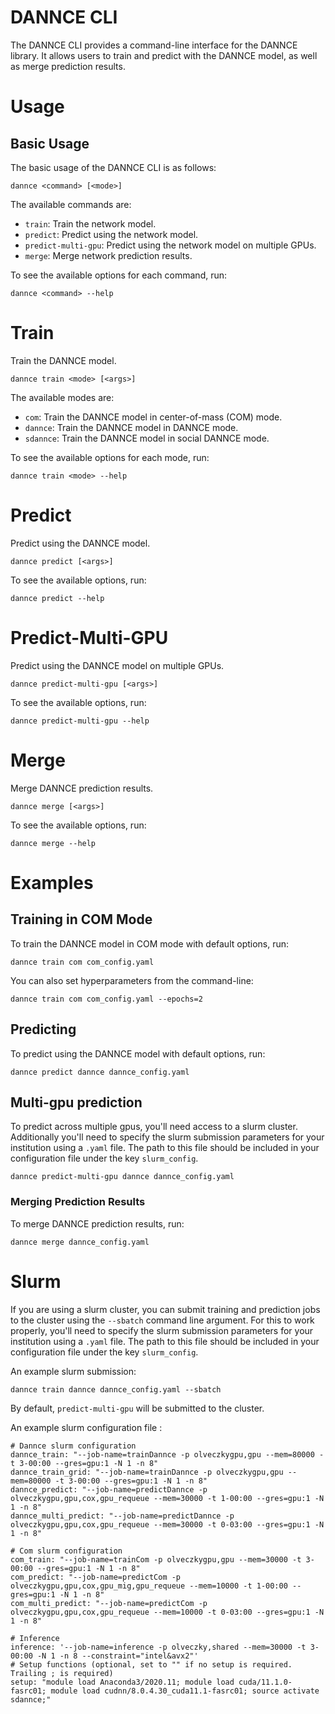 
# DANNCE CLI

The DANNCE CLI provides a command-line interface for the DANNCE library. It allows users to train and predict with the DANNCE model, as well as merge prediction results.

# Usage

## Basic Usage

The basic usage of the DANNCE CLI is as follows:

```
dannce <command> [<mode>]
```

The available commands are:

- `train`: Train the network model.
- `predict`: Predict using the network model.
- `predict-multi-gpu`: Predict using the network model on multiple GPUs.
- `merge`: Merge network prediction results.

To see the available options for each command, run:

```
dannce <command> --help
```

# Train

Train the DANNCE model.

```
dannce train <mode> [<args>]
```

The available modes are:

- `com`: Train the DANNCE model in center-of-mass (COM) mode.
- `dannce`: Train the DANNCE model in DANNCE mode.
- `sdannce`: Train the DANNCE model in social DANNCE mode.

To see the available options for each mode, run:

```
dannce train <mode> --help
```

# Predict

Predict using the DANNCE model.

```
dannce predict [<args>]
```


To see the available options, run:

```
dannce predict --help
```

# Predict-Multi-GPU

Predict using the DANNCE model on multiple GPUs.

```
dannce predict-multi-gpu [<args>]
```



To see the available options, run:

```
dannce predict-multi-gpu --help
```


# Merge

Merge DANNCE prediction results.

```
dannce merge [<args>]
```


To see the available options, run:

```
dannce merge --help
```


# Examples

## Training in COM Mode

To train the DANNCE model in COM mode with default options, run:

```dannce train com com_config.yaml```

You can also set hyperparameters from the command-line:

```dannce train com com_config.yaml --epochs=2```


## Predicting

To predict using the DANNCE model with default options, run:

```dannce predict dannce dannce_config.yaml```

## Multi-gpu prediction

To predict across multiple gpus, you'll need access to a slurm cluster. Additionally you'll need to specify the slurm submission parameters for your institution using a `.yaml` file. The path to this file should be included in your configuration file under the key `slurm_config`.

```dannce predict-multi-gpu dannce dannce_config.yaml```


### Merging Prediction Results

To merge DANNCE prediction results, run:

```dannce merge dannce_config.yaml```

# Slurm

If you are using a slurm cluster, you can submit training and prediction jobs to the cluster using the `--sbatch` command line argument. For this to work properly, you'll need to specify the slurm submission parameters for your institution using a `.yaml` file. The path to this file should be included in your configuration file under the key `slurm_config`. 

An example slurm submission:

```
dannce train dannce dannce_config.yaml --sbatch
```

By default, `predict-multi-gpu` will be submitted to the cluster.

An example slurm configuration file :

```
# Dannce slurm configuration
dannce_train: "--job-name=trainDannce -p olveczkygpu,gpu --mem=80000 -t 3-00:00 --gres=gpu:1 -N 1 -n 8"
dannce_train_grid: "--job-name=trainDannce -p olveczkygpu,gpu --mem=80000 -t 3-00:00 --gres=gpu:1 -N 1 -n 8"
dannce_predict: "--job-name=predictDannce -p olveczkygpu,gpu,cox,gpu_requeue --mem=30000 -t 1-00:00 --gres=gpu:1 -N 1 -n 8"
dannce_multi_predict: "--job-name=predictDannce -p olveczkygpu,gpu,cox,gpu_requeue --mem=30000 -t 0-03:00 --gres=gpu:1 -N 1 -n 8"

# Com slurm configuration
com_train: "--job-name=trainCom -p olveczkygpu,gpu --mem=30000 -t 3-00:00 --gres=gpu:1 -N 1 -n 8"
com_predict: "--job-name=predictCom -p olveczkygpu,gpu,cox,gpu_mig,gpu_requeue --mem=10000 -t 1-00:00 --gres=gpu:1 -N 1 -n 8"
com_multi_predict: "--job-name=predictCom -p olveczkygpu,gpu,cox,gpu_requeue --mem=10000 -t 0-03:00 --gres=gpu:1 -N 1 -n 8"

# Inference
inference: '--job-name=inference -p olveczky,shared --mem=30000 -t 3-00:00 -N 1 -n 8 --constraint="intel&avx2"'
# Setup functions (optional, set to "" if no setup is required. Trailing ; is required)
setup: "module load Anaconda3/2020.11; module load cuda/11.1.0-fasrc01; module load cudnn/8.0.4.30_cuda11.1-fasrc01; source activate sdannce;"
```
